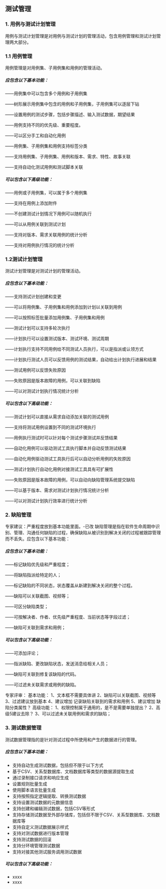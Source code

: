 ## 测试管理

### 1. 用例与测试计划管理

用例与测试计划管理是对用例与测试计划的管理活动，包含用例管理和测试计划管理两大部分。

### 1.1 用例管理

用例管理是对用例集、子用例集和用例的管理活动。

##### 应包含以下基本功能：

——用例集中可以包含多个用例和子用例集

——树形展示用例集中包含的用例和子用例集，子用例集可以逐层下钻

——设置用例的测试步骤，包括步骤描述、输入测试数据，期望结果

——用例支持不同的优先级、重要程度。

——可以区分手工和自动化用例

——用例集、子用例集和用例支持标签分类

——支持用例集、子用例集、用例和版本、需求、特性、故事关联

——支持自动化测试用例和测试脚本关联

##### 可以包含以下高级功能：

——用例或子用例集，可以属于多个用例集

——支持在用例上添加附件

——不创建测试计划情况下用例可以随机执行

——可以从用例关联到测试计划

——支持对版本、需求关联用例的统计分析

——支持对用例执行情况的统计分析

### 1.2测试计划管理

测试计划管理是对测试计划的管理活动。

##### 应包含以下基本功能：

——支持测试计划创建和变更

——可以将用例集、子用例集和用例添加到计划以关联到用例

——可以按照标签批量添加用例集、子用例集和用例

——测试计划可以支持多轮次执行

——计划执行可以设置测试版本、测试环境、测试周期

——计划执行支持不同用例给不同测试人员执行，可以是指派或认领方式

——计划执行测试人员可以反馈用例的测试结果，自动给出计划执行进展和结果

——测试用例可以反馈失败原因

——失败原因是版本故障的用例，可以关联到缺陷

——可以对测试计划执行情况统计分析

##### 可以包含以下高级功能：

——测试计划可以直接从需求自动添加关联的测试用例

——支持将测试用例设置到不同的测试环境执行

——用例执行测试时可以针对每个测试步骤测试并反馈结果

——自动化用例可以驱动测试工具执行脚本并自动反馈测试结果

——自动化用例驱动测试工具执行后可以自动分析用例的失败原因

——测试计划执行自动化用例对接测试工具具有可扩展性

——失败原因是版本故障的用例，可以自动向缺陷管理系统提交缺陷

——可以基于版本、需求对测试计划执行情况统计分析

——可以对测试计划执行效率进行统计分析

### 2. 缺陷管理

专家建议：严重程度放到基本功能里面。-已改
缺陷管理是指在软件生命周期中识别、管理、沟通任何缺陷的过程，确保缺陷从被识别到解决关闭的过程被跟踪管理而不丢失。应包含以下基本功能：

##### 应包含以下基本功能：

——标记缺陷优先级和严重程度；

——将缺陷指派给特定的人；

——标记缺陷的不同状态，状态覆盖从新建到解决关闭的整个过程。

——缺陷可以关联截图、视频等；

——可区分缺陷类型；

——可按解决者、作者、优先级严重程度、当前状态等字段过滤；

——缺陷可关联到需求和用例；

##### 可以包含以下高级功能：

——可添加评论；

——指派缺陷、更改缺陷状态，发送消息给相关人员；

——缺陷可关联到修复该缺陷的代码。

——可过滤未关联需求或用例的缺陷。

专家评审：
基本功能：
1、文本框不需要具体讲
2、缺陷可以关联截图、视频等
3、过滤建议放到基本
4、建议增加 记录缺陷关联到的需求和用例
5、建议增加 缺陷分类属性？
高级功能：
1、权限控制属于通用的，是不是需要单独提出？
2、高级5建议去除？
3、可以过滤未关联用例和需求的缺陷； 

### 3. 测试数据管理

测试数据管理指的是针对测试过程中所使用和产生的数据进行的管理。

##### 应包含以下基本功能：

-	支持自动生成测试数据，包括但不限于以下方式
  - 基于CSV、关系型数据库、文档数据库等类型的数据源提取生成
  - 通过录制接口请求和响应生成
  - 设置规则批量生成
  - 使用脚本语言批量生成
-	支持按照指定逻辑提取、转换测试数据
-	支持设置测试数据的元数据信息
-	支持创建和编辑测试数据，包括CSV等形式
-	支持存储测试数据至外部存储库，包括但不限于CSV、关系型数据库、文档数据库等
-	支持自定义测试数据展示样式
-	支持对测试数据进行版本管理
-	支持测试数据的回滚
-	支持分环境管理测试数据
-	支持对接其他测试服务调用测试数据

##### 可以包含以下高级功能：

- xxxx
- xxxx
